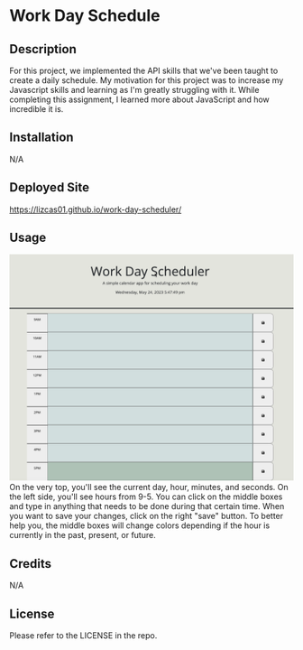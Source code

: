 # Work Day Schedule
## Description
For this project, we implemented the API skills that we've been taught to create a daily schedule. My motivation for this project was to increase my Javascript skills and learning as I'm greatly struggling with it. While completing this assignment, I learned more about JavaScript and how incredible it is. 
## Installation 
N/A
## Deployed Site
https://lizcas01.github.io/work-day-scheduler/
## Usage
![Demopage](assets/images/schedule-page.png)
On the very top, you'll see the current day, hour, minutes, and seconds. On the left side, you'll see hours from 9-5. You can click on the middle boxes and type in anything that needs to be done during that certain time. When you want to save your changes, click on the right "save" button. To better help you, the middle boxes will change colors depending if the hour is currently in the past, present, or future. 
## Credits
N/A
## License
Please refer to the LICENSE in the repo. 
